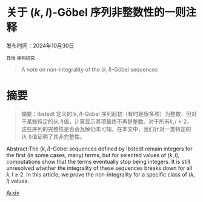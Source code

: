 # 关于 $(k,l)$-Göbel 序列非整数性的一则注释

发布时间：2024年10月30日

`其他` `序列研究`

> A note on non-integrality of the $(k,l)$-Göbel sequences

# 摘要

> 摘要：Ibstedt 定义的$(k,l)$-Göbel 序列起初（有时是很多项）为整数，但对于某些特定的$(k,l)$值，计算显示其项最终不再是整数。对于所有$k, l\geq 2$，这些序列的完整性是否会瓦解仍未可知。在本文中，我们针对一类特定的$(k,l)$值证明了其非完整性。

> 
Abstract:The $(k,l)$-Göbel sequences defined by Ibstedt remain integers for the first (in some cases, many) terms, but for selected values of $(k,l)$, computations show that the terms eventually stop being integers. It is still unresolved whether the integrality of these sequences breaks down for all $k, l\geq 2$. In this article, we prove the non-integrality for a specific class of $(k,l)$ values.
    

[Arxiv](https://arxiv.org/pdf/2410.23240)